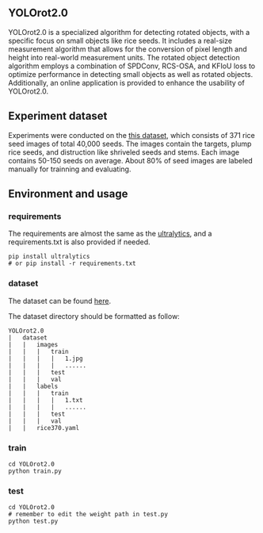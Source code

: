 ## YOLOrot2.0
YOLOrot2.0 is a specialized algorithm for detecting rotated objects, with a specific focus on small objects like rice seeds. It includes a real-size measurement algorithm that allows for the conversion of pixel length and height into real-world measurement units. The rotated object detection algorithm employs a combination of SPDConv, RCS-OSA, and KFIoU loss to optimize performance in detecting small objects as well as rotated objects. Additionally, an online application is provided to enhance the usability of YOLOrot2.0.


## Experiment dataset
Experiments were conducted on the [this dataset](https://www.kaggle.com/datasets/cccccabbage/rice370), which consists of 371 rice seed images of total 40,000 seeds.
The images contain the targets, plump rice seeds, and distruction like shriveled seeds and stems. Each image contains 50-150 seeds on average.
About 80% of seed images are labeled manually for trainning and evaluating.

## Environment and usage

### requirements
The requirements are almost the same as the [ultralytics](https://github.com/ultralytics/ultralytics), and a requirements.txt is also provided if needed.
```
pip install ultralytics
# or pip install -r requirements.txt
```

### dataset
The dataset can be found [here](https://www.kaggle.com/datasets/cccccabbage/rice370).

The dataset directory should be formatted as follow:
```
YOLOrot2.0
|   dataset
|   |   images
|   |   |   train
|   |   |   |   1.jpg
|   |   |   |   ......
|   |   |   test
|   |   |   val
|   |   labels
|   |   |   train
|   |   |   |   1.txt
|   |   |   |   ......
|   |   |   test
|   |   |   val
|   |   rice370.yaml
```

### train
```
cd YOLOrot2.0
python train.py
```

### test
```
cd YOLOrot2.0
# remember to edit the weight path in test.py
python test.py
```
